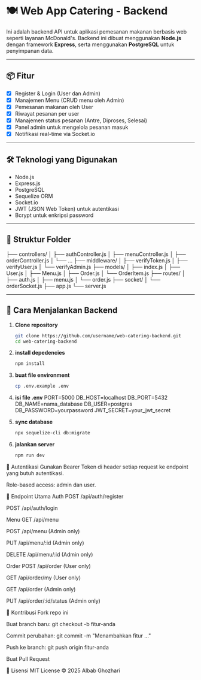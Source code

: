 # 🍽️ Web App Catering - Backend

Ini adalah backend API untuk aplikasi pemesanan makanan berbasis web seperti layanan McDonald's. Backend ini dibuat menggunakan **Node.js** dengan framework **Express**, serta menggunakan **PostgreSQL** untuk penyimpanan data.

---

## 📦 Fitur

- [x] Register & Login (User dan Admin)
- [x] Manajemen Menu (CRUD menu oleh Admin)
- [x] Pemesanan makanan oleh User
- [x] Riwayat pesanan per user
- [x] Manajemen status pesanan (Antre, Diproses, Selesai)
- [x] Panel admin untuk mengelola pesanan masuk
- [x] Notifikasi real-time via Socket.io

---

## 🛠️ Teknologi yang Digunakan

- Node.js
- Express.js
- PostgreSQL
- Sequelize ORM
- Socket.io
- JWT (JSON Web Token) untuk autentikasi
- Bcrypt untuk enkripsi password

---

## 📁 Struktur Folder

├── controllers/
│ ├── authController.js
│ ├── menuController.js
│ ├── orderController.js
│ └── ...
├── middleware/
│ ├── verifyToken.js
│ ├── verifyUser.js
│ └── verifyAdmin.js
├── models/
│ ├── index.js
│ ├── User.js
│ ├── Menu.js
│ ├── Order.js
│ └── OrderItem.js
├── routes/
│ ├── auth.js
│ ├── menu.js
│ └── order.js
├── socket/
│ └── orderSocket.js
├── app.js
└── server.js


---

## 🚀 Cara Menjalankan Backend

1. **Clone repository**
   ```bash
   git clone https://github.com/username/web-catering-backend.git
   cd web-catering-backend

2. **install depedencies**
   ```bash
   npm install

3. **buat file environment**
    ```bash
   cp .env.example .env

4. **isi file .env**
    PORT=5000
    DB_HOST=localhost
    DB_PORT=5432
    DB_NAME=nama_database
    DB_USER=postgres
    DB_PASSWORD=yourpassword
    JWT_SECRET=your_jwt_secret

5. **sync database**
    ```bash
    npx sequelize-cli db:migrate

6. **jalankan server**
    ```bash
    npm run dev

🔐 Autentikasi
Gunakan Bearer Token di header setiap request ke endpoint yang butuh autentikasi.

Role-based access: admin dan user.

📡 Endpoint Utama
Auth
POST /api/auth/register

POST /api/auth/login

Menu
GET /api/menu

POST /api/menu (Admin only)

PUT /api/menu/:id (Admin only)

DELETE /api/menu/:id (Admin only)

Order
POST /api/order (User only)

GET /api/order/my (User only)

GET /api/order (Admin only)

PUT /api/order/:id/status (Admin only)

🤝 Kontribusi
Fork repo ini

Buat branch baru: git checkout -b fitur-anda

Commit perubahan: git commit -m "Menambahkan fitur ..."

Push ke branch: git push origin fitur-anda

Buat Pull Request

📄 Lisensi
MIT License © 2025 Albab Ghozhari


